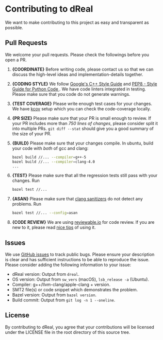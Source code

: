Contributing to dReal
=====================

We want to make contributing to this project as easy and transparent
as possible.

Pull Requests
-------------

We welcome your pull requests. Please check the followings before you
open a PR.

1. **{COORDINATE}** Before writing code, please contact us so that we
   can discuss the high-level ideas and implementation-details
   together.

1. **{CODING STYLE}** We follow [Google's C++ Style
   Guide](https://google.github.io/styleguide/cppguide.html) and
   [PEP8 - Style Guide for Python Code
   ](https://www.python.org/dev/peps/pep-0008/). We have code linters
   integrated in testing. Please make sure that you code do not
   generate warnings.

1. **{TEST COVERAGE}** Please write enough test cases for your
   changes. We have [kcov]() setup which you can check the
   code-coverage locally.

1. **{PR SIZE}** Please make sure that your PR is small enough to
   review. If your PR includes more than *750 lines of changes*,
   please consider split it into multiple PRs. `git diff --stat`
   should give you a good summary of the size of your PR.

1. **{BUILD}** Please make sure that your changes compile. In ubuntu,
   build your code with *both* of gcc and clang:
   
   ```bash
   bazel build //... --compiler=g++-5
   bazel build //... --compiler=clang-4.0
   ...
   ```

1. **{TEST}** Please make sure that all the regression tests still
   pass with your changes. Run

   ```bash
   bazel test //...
   ```

1. **{ASAN}** Please make sure that [clang
   sanitizers](https://clang.llvm.org/docs/AddressSanitizer.html) do
   not detect any problems. Run

   ```bash
   bazel test //... --config=asan
   ```
1. **{CODE REVIEW}** We are using
   [reviewable.io](https://reviewable.io) for code review. If you are
   new to it, please read [nice
   tips](http://drake.mit.edu/reviewable.html) of using it.

Issues
------

We use [GitHub issues](https://github.com/dreal/dreal4/issues/new) to
track public bugs. Please ensure your description is clear and has
sufficient instructions to be able to reproduce the issue. Please
consider adding the following information to your issue:

 - dReal version: Output from `dreal`.
 - OS version: Output from `sw_vers` (macOS), `lsb_release -a` (Ubuntu).
 - Compiler: g++/llvm-clang/apple-clang + version.
 - SMT2 file(s) or code snippet which demonstrates the problem.
 - Bazel version: Output from `bazel version`.
 - Build commit: Output from `git log -n 1 --oneline`.

License
-------

By contributing to dReal, you agree that your contributions will be licensed
under the LICENSE file in the root directory of this source tree.
